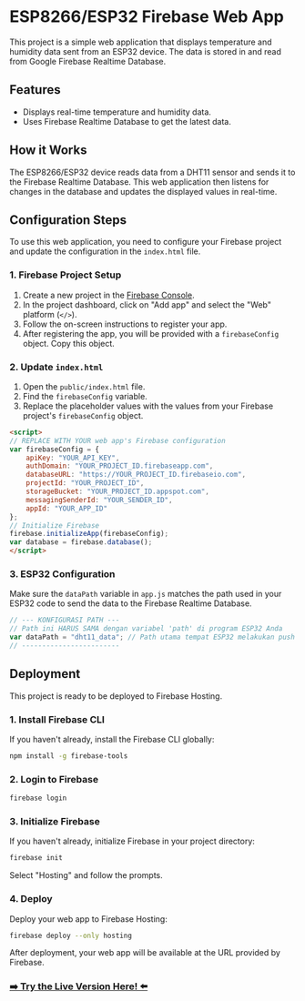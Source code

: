 # ESP8266/ESP32 Firebase Web App

This project is a simple web application that displays temperature and humidity data sent from an ESP32 device. The data is stored in and read from Google Firebase Realtime Database.

## Features

*   Displays real-time temperature and humidity data.
*   Uses Firebase Realtime Database to get the latest data.

## How it Works

The ESP8266/ESP32 device reads data from a DHT11 sensor and sends it to the Firebase Realtime Database. This web application then listens for changes in the database and updates the displayed values in real-time.

## Configuration Steps

To use this web application, you need to configure your Firebase project and update the configuration in the `index.html` file.

### 1. Firebase Project Setup

1.  Create a new project in the [Firebase Console](https://console.firebase.google.com/).
2.  In the project dashboard, click on "Add app" and select the "Web" platform (`</>`).
3.  Follow the on-screen instructions to register your app.
4.  After registering the app, you will be provided with a `firebaseConfig` object. Copy this object.

### 2. Update `index.html`

1.  Open the `public/index.html` file.
2.  Find the `firebaseConfig` variable.
3.  Replace the placeholder values with the values from your Firebase project's `firebaseConfig` object.

```html
<script>
// REPLACE WITH YOUR web app's Firebase configuration
var firebaseConfig = {
    apiKey: "YOUR_API_KEY",
    authDomain: "YOUR_PROJECT_ID.firebaseapp.com",
    databaseURL: "https://YOUR_PROJECT_ID.firebaseio.com",
    projectId: "YOUR_PROJECT_ID",
    storageBucket: "YOUR_PROJECT_ID.appspot.com",
    messagingSenderId: "YOUR_SENDER_ID",
    appId: "YOUR_APP_ID"
};
// Initialize Firebase
firebase.initializeApp(firebaseConfig);
var database = firebase.database();
</script>
```

### 3. ESP32 Configuration

Make sure the `dataPath` variable in `app.js` matches the path used in your ESP32 code to send the data to the Firebase Realtime Database.

```javascript
// --- KONFIGURASI PATH ---
// Path ini HARUS SAMA dengan variabel 'path' di program ESP32 Anda
var dataPath = "dht11_data"; // Path utama tempat ESP32 melakukan push data
// ------------------------
```

## Deployment

This project is ready to be deployed to Firebase Hosting.

### 1. Install Firebase CLI

If you haven't already, install the Firebase CLI globally:

```bash
npm install -g firebase-tools
```

### 2. Login to Firebase

```bash
firebase login
```

### 3. Initialize Firebase

If you haven't already, initialize Firebase in your project directory:

```bash
firebase init
```

Select "Hosting" and follow the prompts.

### 4. Deploy

Deploy your web app to Firebase Hosting:

```bash
firebase deploy --only hosting
```

After deployment, your web app will be available at the URL provided by Firebase.
### [➡️ Try the Live Version Here! ⬅️](https://dht11-firestore-1c22b.web.app)
